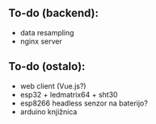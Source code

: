 ## To-do (backend):
* data resampling
* nginx server

## To-do (ostalo):
* web client (Vue.js?)
* esp32 + ledmatrix64 + sht30
* esp8266 headless senzor na baterijo?
* arduino knjižnica
